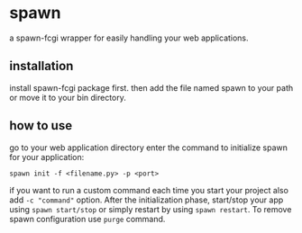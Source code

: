 # spawn
a spawn-fcgi wrapper for easily handling your web applications.

## installation
install spawn-fcgi package first. then add the file named spawn to your path or move it to your bin directory.

## how to use
go to your web application directory enter the command to initialize spawn for your application:

    spawn init -f <filename.py> -p <port> 

if you want to run a custom command each time you start your project also add ```-c "command"``` option. After the initialization phase, start/stop your app using ```spawn start/stop``` or simply restart by using ```spawn restart```. To remove spawn configuration use ```purge``` command.
